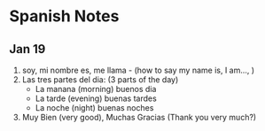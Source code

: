 # Spanish Notes

## Jan 19 
1. soy, mi nombre es, me llama - (how to say my name is, I am..., )
2. Las tres partes del dia: (3 parts of the day)
    - La manana (morning) buenos dia
    - La tarde (evening) buenas tardes
    - La noche (night) buenas noches
3. Muy Bien (very good), Muchas Gracias (Thank you very much?)

